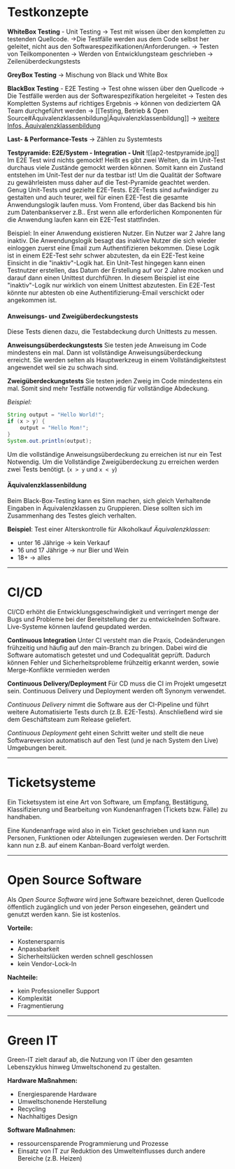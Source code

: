 # Testkonzepte
**WhiteBox Testing** - Unit Testing
→ Test mit wissen über den kompletten zu testenden Quellcode.
→Die Testfälle werden aus dem Code selbst her geleitet, nicht aus den Softwarespezifikationen/Anforderungen.
→ Testen von Teilkomponenten
→ Werden von Entwicklungsteam geschrieben
→ Zeilenüberdeckungstests

**GreyBox Testing**
→ Mischung von Black und White Box

**BlackBox Testing** - E2E Testing
→ Test ohne wissen über den Quellcode
→ Die Testfälle werden aus der Softwarespezifikation hergeleitet
→ Testen des Kompletten Systems auf richtiges Ergebnis
→ können von dediziertem QA Team durchgeführt werden
→ [[Testing, Betrieb & Open Source#Äquivalenzklassenbildung|Äquivalenzklassenbildung]]
→ [weitere Infos, Äquivalenzklassenbildung](https://qcademy.de/aequivalenzklassenbildung-2/)

**Last- & Performance-Tests**
→ Zählen zu Systemtests

**Testpyramide: E2E/System - Integration - Unit**
![[ap2-testpyramide.jpg]]
Im E2E Test wird nichts gemockt!
Heißt es gibt zwei Welten, da im Unit-Test durchaus viele Zustände gemockt werden können. Somit kann ein Zustand entstehen im Unit-Test der nur da testbar ist! Um die Qualität der Software zu gewährleisten muss daher auf die Test-Pyramide geachtet werden. Genug Unit-Tests und gezielte E2E-Tests.
E2E-Tests sind aufwändiger zu gestalten und auch teurer, weil für einen E2E-Test die gesamte Anwendungslogik laufen muss. Vom Frontend, über das Backend bis hin zum Datenbankserver z.B.. Erst wenn alle erforderlichen Komponenten für die Anwendung laufen kann ein E2E-Test stattfinden.

Beispiel:
In einer Anwendung existieren Nutzer. Ein Nutzer war 2 Jahre lang inaktiv. Die Anwendungslogik besagt das inaktive Nutzer die sich wieder einloggen zuerst eine Email zum Authentifizieren bekommen.
Diese Logik ist in einem E2E-Test sehr schwer abzutesten, da ein E2E-Test keine Einsicht in die "inaktiv"-Logik hat.
Ein Unit-Test hingegen kann einen Testnutzer erstellen, das Datum der Erstellung auf vor 2 Jahre mocken und darauf dann einen Unittest durchführen.
In diesem Beispiel ist eine "inaktiv"-Logik nur wirklich von einem Unittest abzutesten. Ein E2E-Test könnte nur abtesten ob eine Authentifizierung-Email verschickt oder angekommen ist.

#### Anweisungs- und Zweigüberdeckungstests
Diese Tests dienen dazu, die Testabdeckung durch Unittests zu messen.

**Anweisungsüberdeckungstests**
Sie testen jede Anweisung im Code mindestens ein mal. Dann ist vollständige Anweisungsüberdeckung erreicht. Sie werden selten als Hauptwerkzeug in einem Vollständigkeitstest angewendet weil sie zu schwach sind.

**Zweigüberdeckungstests**
Sie testen jeden Zweig im Code mindestens ein mal. Somit sind mehr Testfälle notwendig für vollständige Abdeckung.

*Beispiel:*
```java
String output = "Hello World!";
if (x > y) {
	output = "Hello Mom!";
}
System.out.println(output);
```
Um die vollständige Anweisungsüberdeckung zu erreichen ist nur ein Test Notwendig.
Um die Vollständige Zweigüberdeckung zu erreichen werden zwei Tests benötigt. 
(`x > y` und `x < y`)

#### Äquivalenzklassenbildung
Beim Black-Box-Testing kann es Sinn machen, sich gleich Verhaltende Eingaben in Äquivalenzklassen zu Gruppieren. Diese sollten sich im Zusammenhang des Testes gleich verhalten.

**Beispiel**: Test einer Alterskontrolle für Alkoholkauf
*Äquivalenzklassen*:
- unter 16 Jährige → kein Verkauf
- 16 und 17 Jährige → nur Bier und Wein
- 18+ → alles

---
# CI/CD
CI/CD erhöht die Entwicklungsgeschwindigkeit und verringert menge der Bugs und Probleme bei der Bereitstellung der zu entwickelnden Software. Live-Systeme können laufend geupdated werden.

**Continuous Integration**
Unter CI versteht man die Praxis, Codeänderungen frühzeitig und häufig auf den main-Branch zu bringen. Dabei wird die Software automatisch getestet und und Codequalität geprüft. Dadurch können Fehler und Sicherheitsprobleme frühzeitig erkannt werden, sowie Merge-Konflikte vermieden werden

**Continuous Delivery/Deployment**
Für CD muss die CI im Projekt umgesetzt sein.
Continuous Delivery und Deployment werden oft Synonym verwendet. 

*Continuous Delivery* nimmt die Software aus der CI-Pipeline und führt weitere Automatisierte Tests durch (z.B. E2E-Tests). Anschließend wird sie dem Geschäftsteam zum Release geliefert.

*Continuous Deployment* geht einen Schritt weiter und stellt die neue Softwareversion automatisch auf den Test (und je nach System den Live) Umgebungen bereit.

---
# Ticketsysteme
Ein Ticketsystem ist eine Art von Software, um Empfang, Bestätigung, Klassifizierung und Bearbeitung von Kundenanfragen (Tickets bzw. Fälle) zu handhaben.

Eine Kundenanfrage wird also in ein Ticket geschrieben und kann nun Personen, Funktionen oder Abteilungen zugewiesen werden. Der Fortschritt kann nun z.B. auf einem Kanban-Board verfolgt werden.

---
# Open Source Software
Als *Open Source Software* wird jene Software bezeichnet, deren Quellcode öffentlich zugänglich und von jeder Person eingesehen, geändert und genutzt werden kann. Sie ist kostenlos.

**Vorteile:**
- Kostenersparnis
- Anpassbarkeit
- Sicherheitslücken werden schnell geschlossen
- kein Vendor-Lock-In

**Nachteile:**
- kein Professioneller Support
- Komplexität
- Fragmentierung

---
# Green IT
Green-IT zielt darauf ab, die Nutzung von IT über den gesamten Lebenszyklus hinweg Umweltschonend zu gestalten.

**Hardware Maßnahmen:**
- Energiesparende Hardware
- Umweltschonende Herstellung
- Recycling
- Nachhaltiges Design

**Software Maßnahmen:**
- ressourcensparende Programmierung und Prozesse
- Einsatz von IT zur Reduktion des Umwelteinflusses durch andere Bereiche (z.B. Heizen)